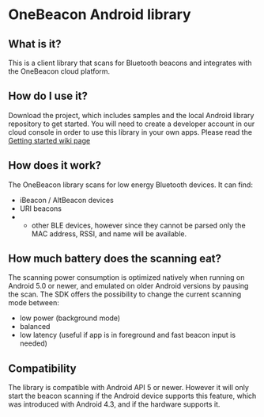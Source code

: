 # OneBeacon Android library

## What is it?
This is a client library that scans for Bluetooth beacons and integrates with the OneBeacon cloud platform.

## How do I use it?
Download the project, which includes samples and the local Android library repository to get started.
You will need to create a developer account in our cloud console in order to use this library in your own apps. 
Please read the [Getting started wiki page](wiki/Getting-started)

## How does it work?
The OneBeacon library scans for low energy Bluetooth devices. It can find:
- iBeacon / AltBeacon devices
- URI beacons
- - other BLE devices, however since they cannot be parsed only the MAC address, RSSI, and name will be available.

## How much battery does the scanning eat?
The scanning power consumption is optimized natively when running on Android 5.0 or newer, and emulated on older Android versions by pausing the scan. The SDK offers the possibility to change the current scanning mode between:
- low power (background mode)
- balanced
- low latency (useful if app is in foreground and fast beacon input is needed)

## Compatibility
The library is compatible with Android API 5 or newer. However it will only start the beacon scanning if the Android device supports this feature, which was introduced with Android 4.3, and if the hardware supports it.
